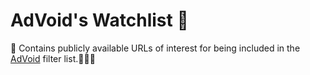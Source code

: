 # AdVoid's Watchlist 🦆

🥽 Contains publicly available URLs of interest for being included in the [AdVoid](https://github.com/igorskyflyer/ad-void) filter list.👨🏻‍🏭
